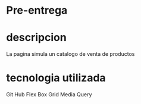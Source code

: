 
# Pre-entrega 
# descripcion  
 La pagina simula un catalogo de venta de productos
 # tecnologia utilizada
 Git Hub
 Flex Box
 Grid
 Media Query
 
 